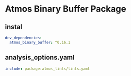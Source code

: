 # Atmos Binary Buffer Package

## instal

```yaml
dev_dependencies:
  atmos_binary_buffer: ^0.16.1
```

## analysis_options.yaml

```yaml
include: package:atmos_lints/lints.yaml
```
